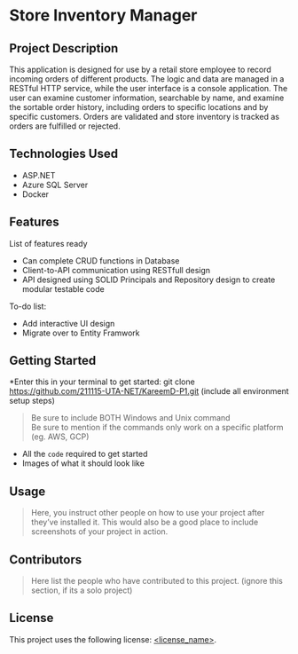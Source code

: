 
# Store Inventory Manager

## Project Description

This application is designed for use by a retail store employee to record incoming orders of different products. The logic and data are managed in a RESTful HTTP service, while the user interface is a console application. The user can examine customer information, searchable by name, and examine the sortable order history, including orders to specific locations and by specific customers. Orders are validated and store inventory is tracked as orders are fulfilled or rejected.

## Technologies Used

* ASP.NET
* Azure SQL Server
* Docker

## Features

List of features ready 
* Can complete CRUD functions in Database
* Client-to-API communication using RESTfull design
* API designed using SOLID Principals and Repository design to create modular testable code

To-do list:
* Add interactive UI design
* Migrate over to Entity Framwork

## Getting Started
   
*Enter this in your terminal to get started:
git clone https://github.com/211115-UTA-NET/KareemD-P1.git
(include all environment setup steps)

> Be sure to include BOTH Windows and Unix command  
> Be sure to mention if the commands only work on a specific platform (eg. AWS, GCP)

- All the `code` required to get started
- Images of what it should look like

## Usage

> Here, you instruct other people on how to use your project after they’ve installed it. This would also be a good place to include screenshots of your project in action.

## Contributors

> Here list the people who have contributed to this project. (ignore this section, if its a solo project)

## License

This project uses the following license: [<license_name>](<link>).

